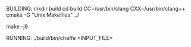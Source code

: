 BUILDING:
  mkdir build
  cd build
  CC=/usr/bin/clang CXX=/usr/bin/clang++ cmake -G "Unix Makefiles" ../
  
  make -j9

RUNNING:
  ./build/bin/cheffe <INPUT_FILE>
